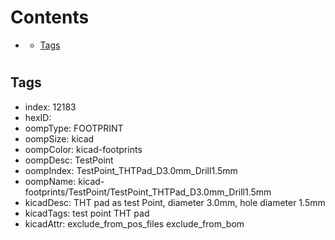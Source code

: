 



Contents
========

* [](#)
	* [Tags](#tags)

# 

## Tags

- index: 12183
- hexID: 
- oompType: FOOTPRINT
- oompSize: kicad
- oompColor: kicad-footprints
- oompDesc: TestPoint
- oompIndex: TestPoint_THTPad_D3.0mm_Drill1.5mm
- oompName: kicad-footprints/TestPoint/TestPoint_THTPad_D3.0mm_Drill1.5mm
- kicadDesc: THT pad as test Point, diameter 3.0mm, hole diameter 1.5mm
- kicadTags: test point THT pad
- kicadAttr: exclude_from_pos_files exclude_from_bom

